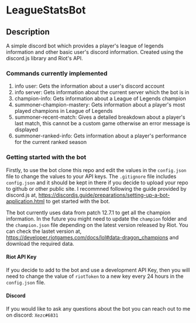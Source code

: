 # LeagueStatsBot

## Description
A simple discord bot which provides a player's league of legends information and other basic user's discord information. Created using the discord.js library and Riot's API.

### Commands currently implemented
1. info user: Gets the information about a user's discord account
2. info server: Gets information about the current server which the bot is in
3. champion-info: Gets information about a League of Legends champion
4. summoner-champion-mastery: Gets information about a player's most played champions in League of Legends
5. summoner-recent-match: Gives a detailed breakdown about a player's last match, this cannot be a custom game otherwise an error message is displayed
6. summoner-ranked-info: Gets information about a player's performance for the current ranked season

### Getting started with the bot 
Firstly, to use the bot clone this repo and edit the values in the `config.json` file to change the values to your API keys. The `.gitignore` file includes `config.json`
and it should be kept in there if you decide to upload your repo to github or other public site. I recommned following the guide provided by discord.js at, 
https://discordjs.guide/preparations/setting-up-a-bot-application.html to get started with the bot. 

The bot currently uses data from patch 12.7.1 to get all the champion information. In the future you might need to update the `champion` folder and the `champion.json` file 
depending on the latest version released by Riot. You can check the lastet version at, https://developer.riotgames.com/docs/lol#data-dragon_champions and download the 
required data.

#### Riot API Key
If you decide to add to the bot and use a development API Key, then you will need to change the value of `riotToken` to a new key every 24 hours in the `config.json`
file.

#### Discord
If you would like to ask any questions about the bot you can reach out to me on discord: `Xezc#6831`
